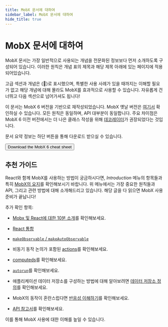 ```yaml
---
title: MobX 문서에 대하여
sidebar_label: MobX 문서에 대하여
hide_title: true
---
```


<script async type="text/javascript" src="//cdn.carbonads.com/carbon.js?serve=CEBD4KQ7&placement=mobxjsorg" id="_carbonads_js"></script>

# MobX 문서에 대하여

MobX 문서는 가장 일반적으로 사용되는 개념을 전문화된 정보보다 먼저 소개하도록 구성되어 있습니다.
이러한 원칙은 개념 표의 제목과 해당 제목 아래에 있는 페이지에 적용되어있습니다.

고급 섹션과 개념은 {🚀}로 표시했으며, 특별한 사용 사례가 있을 때까지는 이해할 필요가 없고 해당 개념에 대해 몰라도 MobX를 효과적으로 사용할 수 있습니다. 자유롭게 건너뛰고 다음 섹션으로 넘어가셔도 됩니다!

이 문서는 MobX 6 버전을 기반으로 재작성되었습니다. MobX 옛날 버전은 [여기서](https://github.com/mobxjs/mobx/tree/mobx4and5/docs) 확인하실 수 있습니다.
모든 원칙은 동일하며, API 대부분이 동일합니다. 주요 차이점은 MobX 6 이전 버전에서는 더 나은 클래스 작성을 위해 [데코레이터](https://github.com/mobxjs/mobx/blob/mobx4and5/docs/best/decorators.md)가 권장되었다는 것입니다.

문서 요약 정보는 하단 버튼을 통해 다운로드 받으실 수 있습니다.

<div class="cheat"><a href="https://gum.co/fSocU"><button title="Download the MobX 6 cheat sheet and sponsor the project">Download the MobX 6 cheat sheet</button></a></div>

## 추천 가이드

React와 함께 MobX를 사용하는 방법이 궁금하시다면, _Introduction_ 메뉴의 항목들과 특히 [MobX의 요지](the-gist-of-mobx.md)를 확인해보시기 바랍니다.
위 메뉴에서는 가장 중요한 원칙들과 API, 그리고 관련 방법에 대해 소개해드리고 있습니다.
해당 글을 다 읽으면 MobX 사용 준비가 끝납니다!

추가 확인 항목:

-   [Mobx 및 React에 대한 10분 소개](https://mobx.js.org/getting-started)를 확인해보세요.

-   [React 통합](react-integration.md)

-   [`makeObservable` / `makeAutoObservable`](observable-state.md)

-   비동기 동작 논의가 포함된 [actions](actions.md)를 확인해보세요.

-   [computeds](computeds.md)를 확인해보세요.

-   [`autorun`](reactions.md#autorun)를 확인해보세요.

-   애플리케이션 데이터 저장소를 구성하는 방법에 대해 알아보려면 [데이터 저장소 정의](defining-data-stores.md)를 확인해보세요.

-   MobX의 동작이 혼란스럽다면 [반응성 이해하기](understanding-reactivity.md)를 확인해보세요.

-   [API 참고서](api.md)를 확인해보세요.

이를 통해 MobX 사용에 대한 이해를 높일 수 있습니다.
